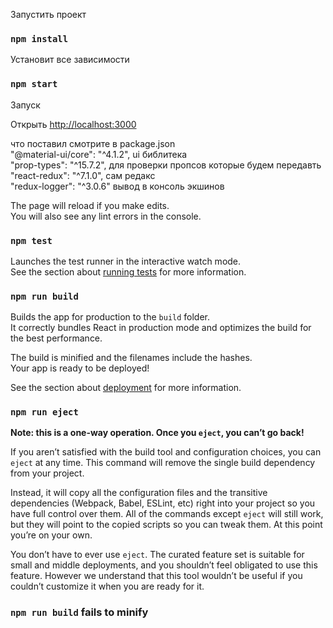 Запустить проект

### `npm install`
Установит все зависимости
### `npm start`
Запуск

Открыть [http://localhost:3000](http://localhost:3000) 

что поставил смотрите в package.json<br>
"@material-ui/core": "^4.1.2",  ui библитека<br>
    "prop-types": "^15.7.2",    для проверки пропсов которые будем передавть<br>
    "react-redux": "^7.1.0",    сам редакс <br>
    "redux-logger": "^3.0.6"    вывод в консоль экшинов<br>

The page will reload if you make edits.<br>
You will also see any lint errors in the console.

### `npm test`

Launches the test runner in the interactive watch mode.<br>
See the section about [running tests](https://facebook.github.io/create-react-app/docs/running-tests) for more information.

### `npm run build`

Builds the app for production to the `build` folder.<br>
It correctly bundles React in production mode and optimizes the build for the best performance.

The build is minified and the filenames include the hashes.<br>
Your app is ready to be deployed!

See the section about [deployment](https://facebook.github.io/create-react-app/docs/deployment) for more information.

### `npm run eject`

**Note: this is a one-way operation. Once you `eject`, you can’t go back!**

If you aren’t satisfied with the build tool and configuration choices, you can `eject` at any time. This command will remove the single build dependency from your project.

Instead, it will copy all the configuration files and the transitive dependencies (Webpack, Babel, ESLint, etc) right into your project so you have full control over them. All of the commands except `eject` will still work, but they will point to the copied scripts so you can tweak them. At this point you’re on your own.

You don’t have to ever use `eject`. The curated feature set is suitable for small and middle deployments, and you shouldn’t feel obligated to use this feature. However we understand that this tool wouldn’t be useful if you couldn’t customize it when you are ready for it.


### `npm run build` fails to minify
